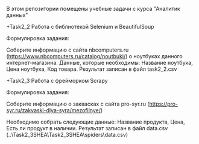 В этом репозитории помещены учебные задачи с курса "Аналитик данных"

+Task2_2 Работа с библиотекой Selenium и BeautifulSoup

Формулировка задания:


  Соберите информацию с сайта nbcomputers.ru (https://www.nbcomputers.ru/catalog/noutbuki/) о ноутбуках данного интернет-магазина.
  Данные, которые необходимы: Название ноутбука, Цена ноутбука, Код товара.
  Результат записан в файл task2_2.csv

+Task2_3 Работа с фрейморком Scrapy


Формулировка задания:

Соберите информацию о заквасках с сайта pro-syr.ru (https://pro-syr.ru/zakvaski-dlya-syra/mezofilnye/)

Необходимо собрать следующие данные: Название продукта, Цена, Есть ли продукт в наличии.
Результат записан в файл data.csv (..\Task2_3SHEA\Task2_3SHEA\spiders\data.csv)



